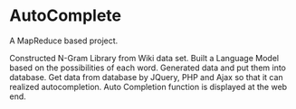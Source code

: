 # AutoComplete

A MapReduce based project.

Constructed N-Gram Library from Wiki data set.
Built a Language Model based on the possibilities of each word. Generated data and put them into database.
Get data from database by JQuery, PHP and Ajax so that it can realized autocompletion.
Auto Completion function is displayed at the web end.   
